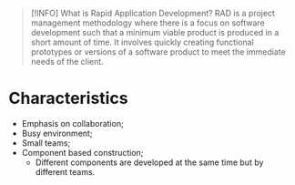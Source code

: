 
> [!INFO] What is Rapid Application Development?
> RAD is a project management methodology where there is a focus on software development such that a minimum viable product is produced in a short amount of time. It involves quickly creating functional prototypes or versions of a software product to meet the immediate needs of the client.
# Characteristics
- Emphasis on collaboration;
- Busy environment;
- Small teams;
- Component based construction;
	- Different components are developed at the same time but by different teams.